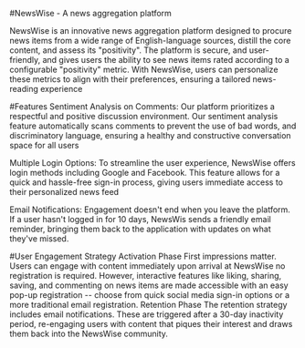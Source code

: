 #NewsWise - A news aggregation platform

NewsWise is an innovative news aggregation platform designed to procure news items from
a wide range of English-language sources, distill the core content, and assess its "positivity". 
The platform is secure, and user-friendly, and gives users the ability to see news items rated according 
to a configurable "positivity" metric. With NewsWise, users can personalize these metrics to align with
their preferences, ensuring a tailored news-reading experience

#Features
Sentiment Analysis on Comments: Our platform prioritizes a respectful and positive discussion environment.
Our sentiment analysis feature automatically scans comments to prevent the use of bad words, and
discriminatory language, ensuring a healthy and constructive conversation space for all users

Multiple Login Options: To streamline the user experience, NewsWise offers login methods
including Google and Facebook. This feature allows for a quick and hassle-free sign-in process, 
giving users immediate access to their personalized news feed

Email Notifications: Engagement doesn't end when you leave the platform. If a user hasn't logged in for 
10 days, NewsWis sends a friendly email reminder, bringing them back to the application with updates on 
what they've missed.

#User Engagement Strategy
Activation Phase First impressions matter. Users can engage with content immediately upon arrival at NewsWise 
no registration is required. However, interactive features like liking, sharing, saving, and commenting on news 
items are made accessible with an easy pop-up registration -- choose from quick social media sign-in options or 
a more traditional email registration.
Retention Phase The retention strategy includes email notifications. These are triggered after a 30-day inactivity 
period, re-engaging users with content that piques their interest and draws them back into the NewsWise community.
